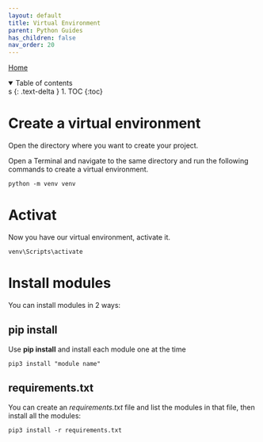 ```yaml
---
layout: default
title: Virtual Environment
parent: Python Guides
has_children: false
nav_order: 20
---
```


[Home](../modul-4-2.md)

<details open markdown="block">
  <summary>
    Table of contents
  </summary>s
  {: .text-delta }
1. TOC
{:toc}
</details>

# Create a virtual environment
Open the directory where you want to create your project. 

Open a Terminal and navigate to the same directory and run the following commands to create a virtual environment.

    python -m venv venv

# Activat
Now you have our virtual environment, activate it.

    venv\Scripts\activate

# Install modules
You can install modules in 2 ways:

## pip install 
Use **pip install** and install each module one at the time

    pip3 install "module name"

## requirements.txt
You can create an *requirements.txt* file and list the modules in that file, then install all the modules:

    pip3 install -r requirements.txt
